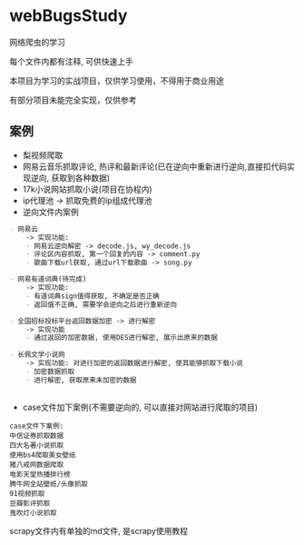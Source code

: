 # webBugsStudy
网络爬虫的学习

每个文件内都有注释, 可供快速上手

本项目为学习的实战项目，仅供学习使用，不得用于商业用途

有部分项目未能完全实现，仅供参考

## 案例
+ 梨视频爬取
+ 网易云音乐抓取评论, 热评和最新评论(已在逆向中重新进行逆向,直接扣代码实现逆向, 获取到各种数据)
+ 17k小说网站抓取小说(项目在协程内)
+ ip代理池 -> 抓取免费的ip组成代理池
+ 逆向文件内案例
```markdown
- 网易云
    -> 实现功能:
    - 网易云逆向解密 -> decode.js, wy_decode.js
    - 评论区内容抓取, 第一个回复的内容 -> comment.py
    - 歌曲下载url获取, 通过url下载歌曲 -> song.py

- 网易有道词典(待完成)
    -> 实现功能:
    - 有道词典sign值得获取, 不确定是否正确
    - 返回值不正确, 需要学会逆向之后进行重新逆向

- 全国招标投标平台返回数据加密 -> 进行解密
    -> 实现功能
    - 通过返回的加密数据, 使用DES进行解密, 展示出原来的数据
    
- 长佩文学小说网
    -> 实现功能: 对进行加密的返回数据进行解密, 使其能够抓取下载小说
    - 加密数据抓取
    - 进行解密, 获取原来未加密的数据
    

```
+ case文件加下案例(不需要逆向的, 可以直接对网站进行爬取的项目)
```commandline
case文件下案例:
中信证券抓取数据
四大名著小说抓取
使用bs4爬取美女壁纸
猪八戒网数据爬取
电影天堂热播排行榜
腾牛网全站壁纸/头像抓取
91视频抓取
豆瓣影评抓取
鬼吹灯小说抓取
```

scrapy文件内有单独的md文件, 是scrapy使用教程